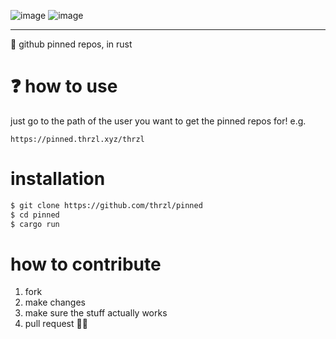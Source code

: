 ![image](https://user-images.githubusercontent.com/73202594/190278389-657f0dde-fa66-470b-bf2e-b0d3fefee62a.png#gh-dark-mode-only)
![image](https://user-images.githubusercontent.com/73202594/192047092-6d222ba2-c2c5-4ff7-adbf-ff8ac0c1bcd0.png#gh-light-mode-only)

---
📌 github pinned repos, in rust

# ❓ how to use
just go to the path of the user you want to get the pinned repos for! e.g.
```
https://pinned.thrzl.xyz/thrzl
```

# installation
```sh
$ git clone https://github.com/thrzl/pinned
$ cd pinned
$ cargo run
```
# how to contribute
1. fork
2. make changes
3. make sure the stuff actually works
4. pull request 👍🏽
